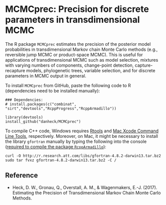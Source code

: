 # MCMCprec: Precision for discrete parameters in transdimensional MCMC

The R package `MCMCprec` estimates the precision of the posterior model probabilities in transdimensional Markov chain Monte Carlo methods (e.g., reversible jump MCMC or product-space MCMC). This is useful for applications of transdimensional MCMC such as model selection, mixtures with varying numbers of components, change-point detection, capture-recapture models, phylogenetic trees, variable selection, and for discrete parameters in MCMC output in general.

To install `MCMCprec` from GitHub, paste the following code to R (dependencies need to be installed manually):

```
### Dependencies:
# install.packages(c("combinat", "sirt","devtools","RcppProgress","RcppArmadillo"))

library(devtools)
install_github("danheck/MCMCprec")
```

To compile C++ code, Windows requires [Rtools](https://cran.r-project.org/bin/windows/Rtools/) and [Mac Xcode Command Line Tools](https://www.maketecheasier.com/install-command-line-tools-without-xcode/), respectively. Moreover, on Mac, it might be necessary to install the library `gfortran` manually by typing the following into the console ([required to compile the package `RcppArmadillo`](http://thecoatlessprofessor.com/programming/rcpp-rcpparmadillo-and-os-x-mavericks-lgfortran-and-lquadmath-error/)):

```
curl -O http://r.research.att.com/libs/gfortran-4.8.2-darwin13.tar.bz2
sudo tar fvxz gfortran-4.8.2-darwin13.tar.bz2 -C /
```

## Reference

* Heck, D. W., Gronau, Q., Overstall, A. M., & Wagenmakers, E.-J. (2017). Estimating the Precision of Transdimensional Markov Chain Monte Carlo Methods.
